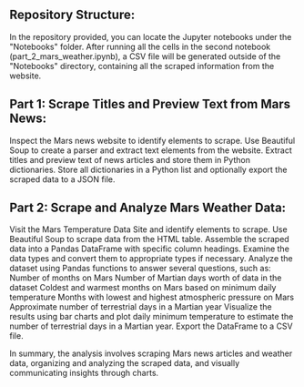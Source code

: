 ## Repository Structure:
In the repository provided, you can locate the Jupyter notebooks under the "Notebooks" folder. After running all the cells in the second notebook (part_2_mars_weather.ipynb), a CSV file will be generated outside of the "Notebooks" directory, containing all the scraped information from the website.

## Part 1: Scrape Titles and Preview Text from Mars News:
Inspect the Mars news website to identify elements to scrape.
Use Beautiful Soup to create a parser and extract text elements from the website.
Extract titles and preview text of news articles and store them in Python dictionaries.
Store all dictionaries in a Python list and optionally export the scraped data to a JSON file.

## Part 2: Scrape and Analyze Mars Weather Data:
Visit the Mars Temperature Data Site and identify elements to scrape.
Use Beautiful Soup to scrape data from the HTML table.
Assemble the scraped data into a Pandas DataFrame with specific column headings.
Examine the data types and convert them to appropriate types if necessary.
Analyze the dataset using Pandas functions to answer several questions, such as:
Number of months on Mars
Number of Martian days worth of data in the dataset
Coldest and warmest months on Mars based on minimum daily temperature
Months with lowest and highest atmospheric pressure on Mars
Approximate number of terrestrial days in a Martian year
Visualize the results using bar charts and plot daily minimum temperature to estimate the number of terrestrial days in a Martian year.
Export the DataFrame to a CSV file.

In summary, the analysis involves scraping Mars news articles and weather data, organizing and analyzing the scraped data, and visually communicating insights through charts.

